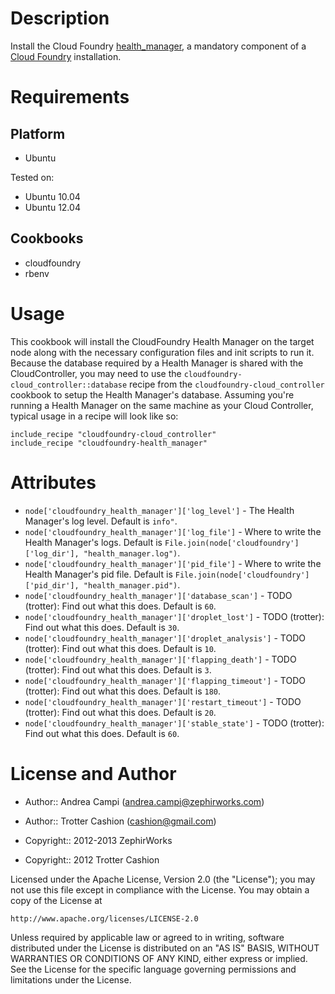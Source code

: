 Description
===========

Install the Cloud Foundry [health_manager](https://github.com/cloudfoundry/health_manager),
a mandatory component of a [Cloud Foundry](http://www.cloudfoundry.org)
installation.

Requirements
============

Platform
--------

* Ubuntu

Tested on:

* Ubuntu 10.04
* Ubuntu 12.04

Cookbooks
---------

* cloudfoundry
* rbenv

Usage
=====

This cookbook will install the CloudFoundry Health Manager on the target
node along with the necessary configuration files and init scripts to
run it. Because the database required by a Health Manager is shared with
the CloudController, you may need to use the
`cloudfoundry-cloud_controller::database` recipe from the
`cloudfoundry-cloud_controller` cookbook to setup the Health Manager's
database. Assuming you're running a Health Manager on the same machine
as your Cloud Controller, typical usage in a recipe will look like so:

    include_recipe "cloudfoundry-cloud_controller"
    include_recipe "cloudfoundry-health_manager"

Attributes
==========

* `node['cloudfoundry_health_manager']['log_level']` - The Health Manager's log level. Default is `info"`.
* `node['cloudfoundry_health_manager']['log_file']` - Where to write the Health Manager's logs. Default is `File.join(node['cloudfoundry']['log_dir'], "health_manager.log")`.
* `node['cloudfoundry_health_manager']['pid_file']` - Where to write the Health Manager's pid file. Default is `File.join(node['cloudfoundry']['pid_dir'], "health_manager.pid")`.
* `node['cloudfoundry_health_manager']['database_scan']` - TODO (trotter): Find out what this does. Default is `60`.
* `node['cloudfoundry_health_manager']['droplet_lost']` - TODO (trotter): Find out what this does. Default is `30`.
* `node['cloudfoundry_health_manager']['droplet_analysis']` - TODO (trotter): Find out what this does. Default is `10`.
* `node['cloudfoundry_health_manager']['flapping_death']` - TODO (trotter): Find out what this does. Default is `3`.
* `node['cloudfoundry_health_manager']['flapping_timeout']` - TODO (trotter): Find out what this does. Default is `180`.
* `node['cloudfoundry_health_manager']['restart_timeout']` - TODO (trotter): Find out what this does. Default is `20`.
* `node['cloudfoundry_health_manager']['stable_state']` - TODO (trotter): Find out what this does. Default is `60`.

License and Author
==================

* Author:: Andrea Campi (<andrea.campi@zephirworks.com>)
* Author:: Trotter Cashion (<cashion@gmail.com>)

* Copyright:: 2012-2013 ZephirWorks
* Copyright:: 2012 Trotter Cashion

Licensed under the Apache License, Version 2.0 (the "License");
you may not use this file except in compliance with the License.
You may obtain a copy of the License at

    http://www.apache.org/licenses/LICENSE-2.0

Unless required by applicable law or agreed to in writing, software
distributed under the License is distributed on an "AS IS" BASIS,
WITHOUT WARRANTIES OR CONDITIONS OF ANY KIND, either express or implied.
See the License for the specific language governing permissions and
limitations under the License.
